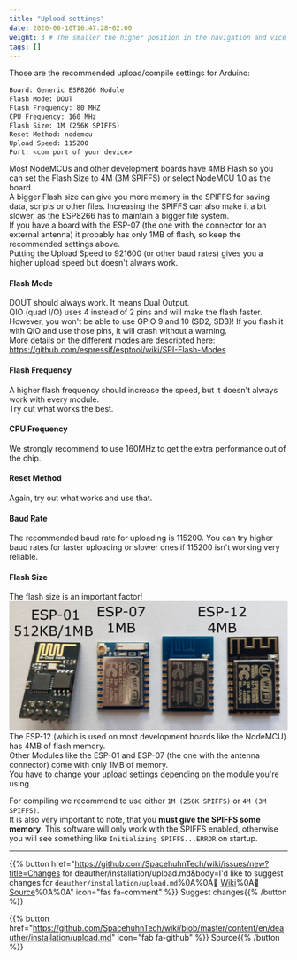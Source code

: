 ```yaml
---
title: "Upload settings"
date: 2020-06-10T16:47:28+02:00
weight: 3 # The smaller the higher position in the navigation and vice versa
tags: []
---
```


Those are the recommended upload/compile settings for Arduino:
```
Board: Generic ESP8266 Module  
Flash Mode: DOUT
Flash Frequency: 80 MHZ
CPU Frequency: 160 MHz
Flash Size: 1M (256K SPIFFS)
Reset Method: nodemcu
Upload Speed: 115200
Port: <com port of your device>
```
Most NodeMCUs and other development boards have 4MB Flash so you can set the Flash Size to 4M (3M SPIFFS) or select NodeMCU 1.0 as the board.  
A bigger Flash size can give you more memory in the SPIFFS for saving data, scripts or other files. Increasing the SPIFFS can also make it a bit slower, as the ESP8266 has to maintain a bigger file system.  
If you have a board with the ESP-07 (the one with the connector for an external antenna) it probably has only 1MB of flash, so keep the recommended settings above.  
Putting the Upload Speed to 921600 (or other baud rates) gives you a higher upload speed but doesn't always work.  

#### Flash Mode
DOUT should always work. It means Dual Output.  
QIO (quad I/O) uses 4 instead of 2 pins and will make the flash faster. However, you won't be able to use GPIO 9 and 10 (SD2, SD3)! If you flash it with QIO and use those pins, it will crash without a warning.  
More details on the different modes are descripted here: https://github.com/espressif/esptool/wiki/SPI-Flash-Modes

#### Flash Frequency
A higher flash frequency should increase the speed, but it doesn't always work with every module.  
Try out what works the best.  

#### CPU Frequency
We strongly recommend to use 160MHz to get the extra performance out of the chip.  

#### Reset Method
Again, try out what works and use that.  

#### Baud Rate
The recommended baud rate for uploading is 115200. You can try higher baud rates for faster uploading or slower ones if 115200 isn't working very reliable.  

#### Flash Size
The flash size is an important factor!  
![PICTURE different esp8266 modules](/media/deauther/esp_modules.jpg?height=400px)  
The ESP-12 (which is used on most development boards like the NodeMCU) has 4MB of flash memory.  
Other Modules like the ESP-01 and ESP-07 (the one with the antenna connector) come with only 1MB of memory.  
You have to change your upload settings depending on the module you're using.  

For compiling we recommend to use either `1M (256K SPIFFS)` or `4M (3M SPIFFS)`.  
It is also very important to note, that you **must give the SPIFFS some memory**. This software will only work with the SPIFFS enabled, otherwise you will see something like `Initializing SPIFFS...ERROR` on startup.  

---

{{% button href="https://github.com/SpacehuhnTech/wiki/issues/new?title=Changes for deauther/installation/upload.md&body=I'd like to suggest changes for `deauther/installation/upload.md`%0A%0A:link: [Wiki](https://spacehuhn.wiki/deauther/installation/upload)%0A:link: [Source](https://github.com/SpacehuhnTech/wiki/blob/master/content/en/deauther/installation/upload.md)%0A%0A<!-- Describe your desired changes -->" icon="fas fa-comment" %}}&nbsp;Suggest changes{{% /button %}}

{{% button href="https://github.com/SpacehuhnTech/wiki/blob/master/content/en/deauther/installation/upload.md" icon="fab fa-github" %}}&nbsp;Source{{% /button %}}